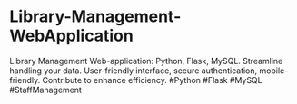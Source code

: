 # Library-Management-WebApplication
Library Management Web-application: Python, Flask, MySQL. Streamline handling your data. User-friendly interface, secure authentication, mobile-friendly. Contribute to enhance efficiency. #Python #Flask #MySQL #StaffManagement
